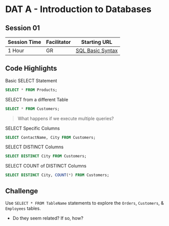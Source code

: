 # DAT A - Introduction to Databases
## Session 01


|Session Time|Facilitator|Starting URL                                                          |
|------------|-----------|----------------------------------------------------------------------|
|1 Hour      |GR         |[SQL Basic Syntax](https://www.w3schools.com/sql/sql_syntax.asp)     |

## Code Highlights
Basic SELECT Statement
```sql
SELECT * FROM Products;
```

SELECT from a different Table
```sql
SELECT * FROM Customers;
```
> What happens if we execute multiple queries?

SELECT Specific Columns
```sql
SELECT ContactName, City FROM Customers;
```

SELECT DISTINCT Columns
```sql
SELECT DISTINCT City FROM Customers;
```

SELECT COUNT of DISTINCT Columns
```sql
SELECT DISTINCT City, COUNT(*) FROM Customers;
```




## Challenge
Use ```SELECT * FROM TableName``` statements to explore the ```Orders```, ```Customers```, & ```Employees``` tables.
- Do they seem related? If so, how?